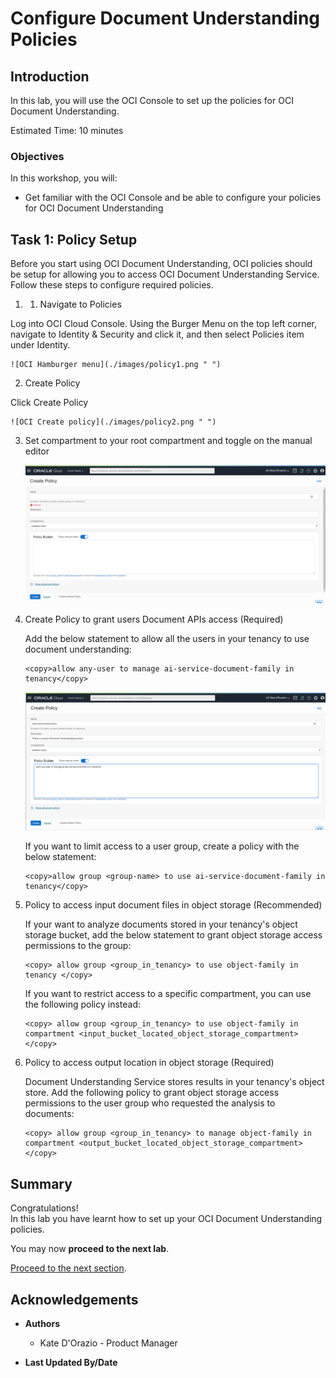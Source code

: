 # Configure Document Understanding Policies

## Introduction

In this lab, you will use the OCI Console to set up the policies for OCI Document Understanding.

Estimated Time: 10 minutes


### Objectives

In this workshop, you will:

* Get familiar with the OCI Console and be able to configure your policies for OCI Document Understanding

## **Task 1:** Policy Setup
Before you start using OCI Document Understanding, OCI policies should be setup for allowing you to access OCI Document Understanding Service. Follow these steps to configure required policies.

1. 1. Navigate to Policies

  Log into OCI Cloud Console. Using the Burger Menu on the top left corner, navigate to Identity & Security and click it, and then select Policies item under Identity.

    ![OCI Hamburger menu](./images/policy1.png " ")


2. Create Policy

  Click Create Policy

    ![OCI Create policy](./images/policy2.png " ")


3. Set compartment to your root compartment and toggle on the manual editor

    ![OCI Create policy](./images/policy3.png " ")

4. Create Policy to grant users Document APIs access (Required)

    Add the below statement to allow all the users in your tenancy to use document understanding:

    ```
    <copy>allow any-user to manage ai-service-document-family in tenancy</copy>
    ```

    ![OCI Create policy screen](./images/policy4.png " ")


    If you want to limit access to a user group, create a policy with the below statement:

    ```
    <copy>allow group <group-name> to use ai-service-document-family in tenancy</copy>
    ```

5. Policy to access input document files in object storage (Recommended)

    If your want to analyze documents stored in your tenancy's object storage bucket, add the below statement to grant object storage access permissions to the group:

    ```
    <copy> allow group <group_in_tenancy> to use object-family in tenancy </copy>
    ```
    
    If you want to restrict access to a specific compartment, you can use the following policy instead: 

    ```
    <copy> allow group <group_in_tenancy> to use object-family in compartment <input_bucket_located_object_storage_compartment> </copy>
    ```

6. Policy to access output location in object storage (Required)

    Document Understanding Service stores results in your tenancy's object store. Add the following policy to grant object storage access permissions to the user group who requested the analysis to documents:

    ```
    <copy> allow group <group_in_tenancy> to manage object-family in compartment <output_bucket_located_object_storage_compartment> </copy>
    ```
## **Summary**

Congratulations! </br>
In this lab you have learnt how to set up your OCI Document Understanding policies.

You may now **proceed to the next lab**.

[Proceed to the next section](#next).

## Acknowledgements
* **Authors**
    * Kate D'Orazio - Product Manager


* **Last Updated By/Date**
